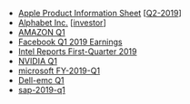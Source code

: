 
- [Apple Product Information Sheet](https://www.apple.com/legal/more-resources/docs/apple-product-information-sheet.pdf) [[Q2-2019](https://www.apple.com/ie/newsroom/2019/04/apple-reports-second-quarter-results/)]
- [Alphabet Inc.](https://abc.xyz/investor/static/pdf/20190429_alphabet_10Q.pdf?cache=7afe0eb) [[investor](https://abc.xyz/investor/)]
- [AMAZON Q1](https://ir.aboutamazon.com/static-files/2a08aa1d-de2c-40e9-8d15-eb786be32b0e)
- [Facebook Q1 2019 Earnings](https://investor.fb.com/investor-events/event-details/2019/Facebook-Q1-2019-Earnings/default.aspx)
- [Intel Reports First-Quarter 2019](https://s21.q4cdn.com/600692695/files/doc_financials/2019/Q1/Q1-2019_EarningsRelease_Final.pdf)
- [NVIDIA Q1 ](https://nvidianews.nvidia.com/news/nvidia-announces-financial-results-for-first-quarter-fiscal-2020)
- [microsoft FY-2019-Q1](https://www.microsoft.com/en-us/Investor/earnings/FY-2019-Q1/press-release-webcast)
- [Dell-emc Q1](https://investors.delltechnologies.com/financial-information/quarterly-results)
- [sap-2019-q1](https://www.sap.com/docs/download/investors/2019/sap-2019-q1-statement.pdf)
